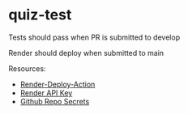 # quiz-test

Tests should pass when PR is submitted to develop

Render should deploy when submitted to main


Resources:
- [Render-Deploy-Action](https://github.com/johnbeynon/render-deploy-action) 
- [Render API Key](https://docs.render.com/api)
- [Github Repo Secrets](https://docs.github.com/en/actions/security-guides/using-secrets-in-github-actions)